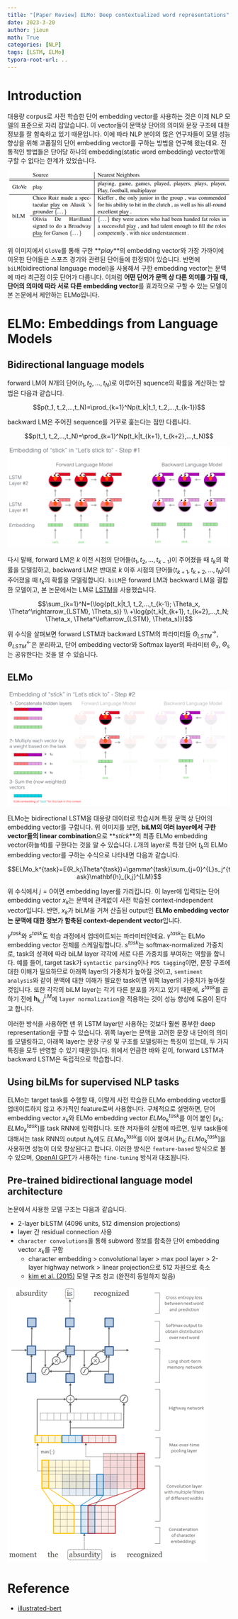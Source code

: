 ```yaml
---
title: "[Paper Review] ELMo: Deep contextualized word representations"
date: 2023-3-20
author: jieun
math: True
categories: [NLP]
tags: [LSTM, ELMo]
typora-root-url: ..
---
```




# Introduction

대용량 corpus로 사전 학습한 단어 embedding vector를 사용하는 것은 이제 NLP 모델의 표준으로 자리 잡았습니다. 이 vector들이 문맥상 단어의 의미와 문장 구조에 대한 정보를 잘 함축하고 있기 때문입니다. 이에 따라 NLP 분야의 많은 연구자들이 모델 성능 향상을 위해 고품질의 단어 embedding vector를 구하는 방법을 연구해 왔는데요. 전통적인 방법들은 단어당 하나의 embedding(static word embedding) vector밖에 구할 수 없다는 한계가 있었습니다. 

![](/assets/img/bert/elmo.png)

위 이미지에서 `GloVe`를 통해 구한 **_play_**의 embedding vector와 가장 가까이에 이웃한 단어들은 스포츠 경기와 관련된 단어들에 한정되어 있습니다. 반면에 `biLM`(bidirectional language model)을 사용해서 구한 embedding vector는 문맥에 따라 최근접 이웃 단어가 다릅니다. 이처럼 **어떤 단어가 문맥 상 다른 의미를 가질 때, 단어의 의미에 따라 서로 다른 embedding vector**를 효과적으로 구할 수 있는 모델이 본 논문에서 제안하는 ELMo입니다.



# ELMo: Embeddings from Language Models 

## Bidirectional language models

forward LM이 $N$개의 단어($t_1, t_2, ..., t_N$)로 이루어진 squence의 확률을 계산하는 방법은 다음과 같습니다.

$$p(t_1, t_2,...,t_N)=\prod_{k=1}^Np(t_k|t_1, t_2,...,t_{k-1})$$

backward LM은 주어진 sequence를 거꾸로 훑는다는 점만 다릅니다.

$$p(t_1, t_2,...,t_N)=\prod_{k=1}^Np(t_k|t_{k+1}, t_{k+2},...,t_N)$$

![](/assets/img/bert/elmo-embedding-1.jpg)

다시 말해, forward LM은 $k$ 이전 시점의 단어들($t_1, t_2,...,t_{k-1}$)이 주어졌을 때 $t_k$의 확률을 모델링하고, backward LM은 반대로 $k$ 이후 시점의 단어들($t_{k+1}, t_{k+2},...,t_N$)이 주어졌을 때 $t_k$의 확률을 모델링합니다. `biLM`은 forward LM과 backward LM을 결합한 모델이고, 본 논문에서는 LM로 [LSTM](https://jieun121070.github.io/posts/Language-Model-n-gram%EC%97%90%EC%84%9C-RNN%EC%9C%BC%EB%A1%9C%EC%9D%98-%EB%B0%9C%EC%A0%84/)을 사용했습니다.

$$\sum_{k=1}^N=(\log{p(t_k|t_1, t_2,...,t_{k-1}; \Theta_x, \Theta^\rightarrow_{LSTM}, \Theta_s)} \\ +\log{p(t_k|t_{k+1}, t_{k+2},...,t_N; \Theta_x, \Theta^\leftarrow_{LSTM}, \Theta_s)})$$

위 수식을 살펴보면 forward LSTM과 backward LSTM의 파라미터들 $\Theta^\rightarrow_{LSTM}$, $\Theta^\leftarrow_{LSTM}$은 분리하고, 단어 embedding vector와 Softmax layer의 파라미터 $\Theta_x$, $\Theta_s$는 공유한다는 것을 알 수 있습니다.



## ELMo

![](/assets/img/bert/elmo-embedding-2.jpg)

ELMo는 bidirectional LSTM을 대용량 데이터로 학습시켜 특정 문맥 상 단어의 embedding vector를 구합니다. 위 이미지를 보면, **biLM의 여러 layer에서 구한 vector들의 linear combination**으로 **_stick_**의 최종 ELMo embedding vector(하늘색)를 구한다는 것을 알 수 있습니다. $L$개의 layer로 특정 단어 $t_k$의 ELMo embedding vector를 구하는 수식으로 나타내면 다음과 같습니다.

$$ELMo_k^{task}=E(R_k;\Theta^{task})=\gamma^{task}\sum_{j=0}^{L}s_j^{task}\mathbf{h}_{k,j}^{LM}$$

위 수식에서 $j=0$이면 embedding layer를 가리킵니다. 이 layer에 입력되는 단어 embedding vector $x_k$는 문맥에 관계없이 사전 학습된 context-independent vector입니다. 반면, $x_k$가 biLM을 거쳐 산출된 output인 **ELMo embedding vector는 문맥에 대한 정보가 함축된 context-dependent vector**입니다.

 $\gamma^{task}$와 $s^{task}$도 학습 과정에서 업데이트되는 파라미터인데요. $\gamma^{task}$는 ELMo embedding vector 전체를 스케일링합니다. $s^{task}$는 softmax-normalized 가중치로, task의 성격에 따라 biLM layer 각각에 서로 다른 가중치를 부여하는 역할을 합니다. 예를 들어, target task가 `syntactic parsing`이나 `POS tagging`이면, 문장 구조에 대한 이해가 필요하므로 아래쪽 layer의 가중치가 높아질 것이고, `semtiment analysis`와 같이 문맥에 대한 이해가 필요한 task이면 위쪽 layer의 가중치가 높아질 것입니다. 또한 각각의 biLM layer는 각기 다른 분포를 가지고 있기 때문에, $s^{task}$를 곱하기 전에 $\mathbf{h}_{k,j}^{LM}$에 `layer normalization`을 적용하는 것이 성능 향상에 도움이 된다고 합니다.

이러한 방식을 사용하면 맨 위 LSTM layer만 사용하는 것보다 훨씬 풍부한 deep representation을 구할 수 있습니다. 위쪽 layer는 문맥을 고려한 문장 내 단어의 의미를 모델링하고, 아래쪽 layer는 문장 구성 및 구조를 모델링하는 특징이 있는데, 두 가지 특징을 모두 반영할 수 있기 때문입니다. 위에서 언급한 바와 같이, forward LSTM과 backward LSTM은 독립적으로 학습합니다.



## Using biLMs for supervised NLP tasks

ELMo는 target task를 수행할 때, 이렇게 사전 학습한 ELMo embedding vector를 업데이트하지 않고 추가적인 feature로써 사용합니다. 구체적으로 설명하면, 단어 embedding vector $x_k$와 ELMo embedding vector $ELMo_k^{task}$를 이어 붙인 $[x_k;ELMo_k^{task}]$를 task RNN에 입력합니다. 또한 저자들의 실험에 따르면, 일부 task들에 대해서는 task RNN의 output $h_k$에도 $ELMo_k^{task}$를 이어 붙여서 $[h_k;ELMo_k^{task}]$을 사용하면 성능이 더욱 향상된다고 합니다. 이러한 방식은 `feature-based` 방식으로 볼 수 있으며, [OpenAI GPT](https://jieun121070.github.io/posts/Paper-Review-Improving-Language-Understanding/)가 사용하는 `fine-tuning` 방식과 대조됩니다.



## Pre-trained bidirectional language model architecture

논문에서 사용한 모델 구조는 다음과 같습니다.

- 2-layer biLSTM (4096 units, 512 dimension projections)
- layer 간 residual connection 사용
- `character convolutions`을 통해 subword 정보를 함축한 단어 embedding vector $x_k$를 구함
  - character embedding > convolutional layer > max pool layer > 2-layer highway network > linear projection으로 512 차원으로 축소
  - [kim et al. (2015)](https://arxiv.org/abs/1508.06615) 모델 구조 참고 (완전히 동일하지 않음)

![](/assets/img/bert/character-conv.png)

# Reference

- [illustrated-bert](https://jalammar.github.io/illustrated-bert/)
